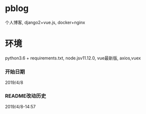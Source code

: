 # pblog
个人博客,
django2+vue.js,
docker+nginx
# 环境
python3.6 + requirements.txt,
node.jsv11.12.0,
vue最新版,
axios,vuex
### 开始日期
2019/4/8
### README改动历史
2019/4/8-14:57